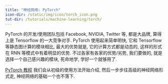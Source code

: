 ```yaml
---
title: "神经网络: PyTorch"
icon-dir: /static/img/icon/torch_icon.png
tut-dir: /tutorials/machine-learning/torch/
---
```

PyTorch 的开发/使用团队包括 Facebook, NVIDIA, Twitter 等, 都是大品牌, 算得上是 Tensorflow
的一大竞争对手. PyTorch 使用起来简单明快, 它和 Tensorflow 等静态图计算的模块相比, 最大的优势就是,
它的计算方式都是动态的, 这样的形式在 RNN 等模式中有着明显的优势. 不过各家有各家的优势/劣势, 我们要做的, 就是选择一个自己感兴趣的模块,
死命地学, 学好一个就够用了.

<a href="{{page.tut-dir}}">PyTorch 教程</a>
我们会从初级的使用方法开始介绍, 然后一步步往高级的神经网络形式走, 神经网络的基础一个也不落下.